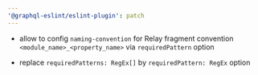 ```yaml
---
'@graphql-eslint/eslint-plugin': patch
---
```


- allow to config `naming-convention` for Relay fragment convention `<module_name>_<property_name>` via `requiredPattern` option

- replace `requiredPatterns: RegEx[]` by `requiredPattern: RegEx` option

